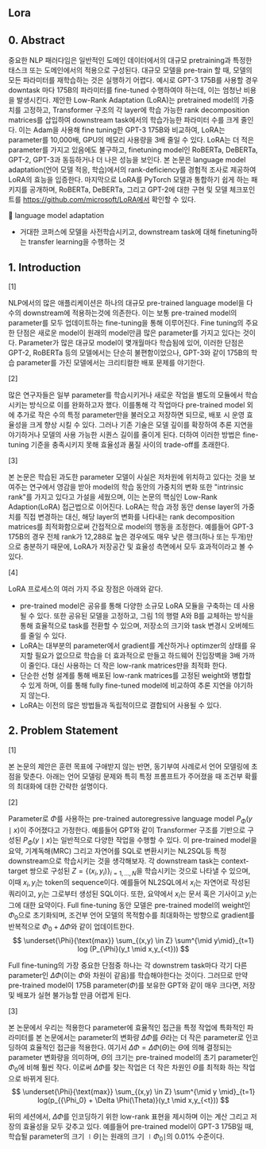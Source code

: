 ## Lora



## 0. Abstract

중요한 NLP 패러다임은 일반적인 도메인 데이터에서의 대규모 pretraining과 특정한 태스크 또는 도메인에서의 적용으로 구성된다. 대규모 모델을 pre-train 할 때, 모델의 모든 파라미터를 재학습하는 것은 실행하기 어렵다. 예시로 GPT-3 175B를 사용할 경우 downtask 마다 175B의 파라미터를 fine-tuned 수행하여야 하는데, 이는 엄청난 비용을 발생시킨다. 제안한 Low-Rank Adaptation (LoRA)는 pretrained model의 가중치를 고정하고, Transformer 구조의 각 layer에 학습 가능한 rank decomposition matrices를 삽입하여 downstream task에서의 학습가능한 파라미터 수를 크게 줄인다. 이는 Adam을 사용해 fine tuning한 GPT-3 175B와 비교하여, LoRA는 parameter를 10,000배, GPU의 메모리 사용량을 3배 줄일 수 있다. LoRA는 더 적은 parameter를 가지고 있음에도 불구하고, finetuning model인 RoBERTa, DeBERTa, GPT-2, GPT-3과 동등하거나 더 나은 성능을 보인다. 본 논문은 language model adaptation(언어 모델 적응, 학습)에서의 rank-deficiency를 경험적 조사로 제공하여 LoRA의 효능을 입증한다. 마지막으로 LoRA를 PyTorch 모델과 통합하기 쉽게 하는 패키지를 공개하며, RoBERTa, DeBERTa, 그리고 GPT-2에 대한 구현 및 모델 체크포인트를 https://github.com/microsoft/LoRA에서 확인할 수 있다.

📍 language model adaptation

- 거대한 코퍼스에 모델을 사전학습시키고, downstream task에 대해 finetuning하는 transfer learning을 수행하는 것



## 1. Introduction



[1]

NLP에서의 많은 애플리케이션은 하나의 대규모 pre-trained language model을 다수의 downstream에 적용하는것에 의존한다. 이는 보통 pre-trained model의 parameter를 모두 업데이트하는 fine-tuning을 통해 이루어진다. Fine tuning의 주요한 단점은 새로운 model이 원래의 model만큼 많은 parameter를 가지고 있다는 것이다. Parameter가 많은 대규모 model이 몇개월마다 학습됨에 있어, 이러한 단점은 GPT-2, RoBERTa 등의 모델에서는 단순히 불편함이었으나, GPT-3와 같이 175B의 학습 parameter를 가진 모델에서는 크리티컬한 배포 문제를 야기한다.

[2]

많은 연구자들은 일부 parameter를 학습시키거나 새로운 작업을 별도의 모듈에서 학습시키는 방식으로 이를 완화하고자 했다. 이를통해 각 작업마다 pre-trained model 외에 추가로 작은 수의 특정 parameter만을 불러오고 저장하면 되므로, 배포 시 운영 효율성을 크게 향상 시킬 수 있다. 그러나 기존 기술은 모델 깊이를 확장하여 추론 지연을 야기하거나 모델의 사용 가능한 시퀀스 길이를 줄이게 된다. 더하여 이러한 방법은 fine-tuning 기준을 충족시키지 못해 효율성과 품질 사이의 trade-off를 초래한다.

[3]

본 논문은 학습된 과도한 parameter 모델이 사실은 저차원에 위치하고 있다는 것을 보여주는 연구에서 영감을 받아 model의 학습 동안의 가중치의 변화 또한 "intrinsic rank"를 가지고 있다고 가설을 세웠으며, 이는 논문의 핵심인 Low-Rank Adaption(LoRA) 접근법으로 이어진다. LoRA는 학습 과정 동안 dense layer의 가중치를 직접 변경하는 대신, 해당 layer의 변화를 나타내는 rank decomposition matrices를 최적화함으로써 간접적으로 model의 행동을 조정한다. 예를들어 GPT-3 175B의 경우 전체 rank가 12,288로 높은 경우에도 매우 낮은 랭크(하나 또는 두개)만으로 충분하기 때문에, LoRA가 저장공간 및 효율성 측면에서 모두 효과적이라고 볼 수 있다.

[4]

LoRA 프로세스의 여러 가지 주요 장점은 아래와 같다.

- pre-trained model은 공유를 통해 다양한 소규모 LoRA 모듈을 구축하는 데 사용될 수 있다. 또한 공유된 모델을 고정하고, 그림 1의 행렬 A와 B를 교체하는 방식을 통해 효율적으로 task를 전환할 수 있으며, 저장소의 크기와 task 변경시 오버헤드를 줄일 수 있다.
- LoRA는 대부분의 parameter에서 gradient를 계산하거나 optimzer의 상태를 유지할 필요가 없으므로 학습을 더 효과적으로 만들고 하드웨어 진입장벽을 3배 가까이 줄인다. 대신 사용하는 더 작은 low-rank matrices만을 최적화 한다.
- 단순한 선형 설계를 통해 배포된 low-rank matrices를 고정된 weight와 병합할 수 있게 하며, 이를 통해 fully fine-tuned model에 비교하여 추론 지연을 야기하지 않는다.
- LoRA는 이전의 많은 방법들과 독립적이므로 결합되어 사용될 수 있다.



## 2. Problem Statement

[1]

본 논문의 제안은 훈련 목표에 구애받지 않는 반면, 동기부여 사례로서 언어 모델링에 초점을 맞춘다. 아래는 언어 모델링 문제와 특히 특정 프롬프트가 주어졌을 때 조건부 확률의 최대화에 대한 간략한 설명이다.

[2]

Parameter로 $\Phi$를 사용하는 pre-trained autoregressive language model $P_{\Phi}(y \mid x)$이 주어졌다고 가정한다. 예를들어 GPT와 같이 Transformer 구조를 기반으로 구성된 $P_{\Phi}(y \mid x)$는 일반적으로 다양한 작업을 수행할 수 있다. 이 pre-trained model을 요약, 기계독해(MRC) 그리고 자연어를 SQL로 변환시키는 NL2SQL등 특정 downstream으로 학습시키는 것을 생각해보자. 각 downstream task는 context-target 쌍으로 구성된 $Z=\{(x_i, y_i)\}_{i=1,...,N}$을 학습시키는 것으로 나타낼 수 있으며, 이때 $x_i, y_i$는 token의 sequence이다. 예를들어 NL2SQL에서 $x_i$는 자연어로 작성된 쿼리이고, $y_i$는 그로부터 생성된 SQL이다. 또한, 요약에서 $x_i$는 문서 혹은 기사이고 $y_i$는 그에 대한 요약이다. Full fine-tuning 동안 모델은 pre-trained model의 weight인 $\Phi_0$으로 초기화되며, 조건부 언어 모델의 목적함수를 최대화하는 방향으로 gradient를 반복적으로 $\Phi_0 + \Delta \Phi$와 같이 업데이트한다.
$$
\underset{\Phi}{\text{max}} \sum_{(x,y) \in Z} \sum^{\mid y\mid}_{t=1} log (P_{\Phi}(y_t \mid x,y_{<t}))
$$


Full fine-tuning의 가장 중요한 단점중 하나는 각 downstrem task마다 각기 다른 parameter인 $\Delta \Phi$(이는 $\Phi$와 차원이 같음)를 학습해야한다는 것이다. 그러므로 만약 pre-trained model이 175B parameter($\Phi$)를 보유한 GPT와 같이 매우 크다면, 저장 및 배포가 실현 불가능할 만큼 어렵게 된다.

[3]

본 논문에서 우리는 적용한다 parameter에 효율적인 접근을 특정 작업에 특화적인 파라미터를  본 논문에서는 parameter의 변화량 $\Delta \Phi$를 $\Theta$라는 더 작은 parameter로 인코딩하여 효율적인 접근을 적용한다. 여기서 $\Delta \Phi = \Delta \Phi(\Theta)$는 $\Theta$에 의해 결정되는 parameter 변화량을 의미하며, $\Theta$의 크기는 pre-trained model의 초기 parameter인 $\Phi_0$에 비해 훨씬 작다. 이로써 $\Delta \Phi$를 찾는 작업은 더 작은 차원인 $\Theta$를 최적화 하는 작업으로 바뀌게 된다.
$$
\underset{\Phi}{\text{max}} \sum_{(x,y) \in Z} \sum^{\mid y \mid}_{t=1} log(p_{{\Phi_0} + \Delta \Phi(\Theta)}(y_t \mid x,y_{<t}))
$$


뒤의 세션에서, $\Delta \Phi$를 인코딩하기 위한 low-rank 표현을 제시하며 이는 계산 그리고 저장의 효율성을 모두 갖추고 있다. 예를들어 pre-trained model이 GPT-3 175B일 때, 학습될 parameter의 크기 $\mid \Theta \mid$는 원래의 크기 $\mid \Phi_0 \mid$의 0.01% 수준이다.



